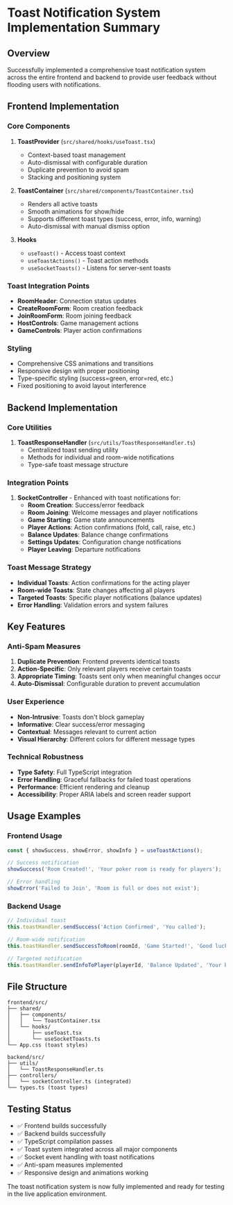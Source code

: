 # Toast Notification System Implementation Summary

## Overview
Successfully implemented a comprehensive toast notification system across the entire frontend and backend to provide user feedback without flooding users with notifications.

## Frontend Implementation

### Core Components
1. **ToastProvider** (`src/shared/hooks/useToast.tsx`)
   - Context-based toast management
   - Auto-dismissal with configurable duration
   - Duplicate prevention to avoid spam
   - Stacking and positioning system

2. **ToastContainer** (`src/shared/components/ToastContainer.tsx`)
   - Renders all active toasts
   - Smooth animations for show/hide
   - Supports different toast types (success, error, info, warning)
   - Auto-dismissal with manual dismiss option

3. **Hooks**
   - `useToast()` - Access toast context
   - `useToastActions()` - Toast action methods
   - `useSocketToasts()` - Listens for server-sent toasts

### Toast Integration Points
- **RoomHeader**: Connection status updates
- **CreateRoomForm**: Room creation feedback
- **JoinRoomForm**: Room joining feedback  
- **HostControls**: Game management actions
- **GameControls**: Player action confirmations

### Styling
- Comprehensive CSS animations and transitions
- Responsive design with proper positioning
- Type-specific styling (success=green, error=red, etc.)
- Fixed positioning to avoid layout interference

## Backend Implementation

### Core Utilities
1. **ToastResponseHandler** (`src/utils/ToastResponseHandler.ts`)
   - Centralized toast sending utility
   - Methods for individual and room-wide notifications
   - Type-safe toast message structure

### Integration Points
1. **SocketController** - Enhanced with toast notifications for:
   - **Room Creation**: Success/error feedback
   - **Room Joining**: Welcome messages and player notifications
   - **Game Starting**: Game state announcements
   - **Player Actions**: Action confirmations (fold, call, raise, etc.)
   - **Balance Updates**: Balance change confirmations
   - **Settings Updates**: Configuration change notifications
   - **Player Leaving**: Departure notifications

### Toast Message Strategy
- **Individual Toasts**: Action confirmations for the acting player
- **Room-wide Toasts**: State changes affecting all players
- **Targeted Toasts**: Specific player notifications (balance updates)
- **Error Handling**: Validation errors and system failures

## Key Features

### Anti-Spam Measures
1. **Duplicate Prevention**: Frontend prevents identical toasts
2. **Action-Specific**: Only relevant players receive certain toasts
3. **Appropriate Timing**: Toasts sent only when meaningful changes occur
4. **Auto-Dismissal**: Configurable duration to prevent accumulation

### User Experience
- **Non-Intrusive**: Toasts don't block gameplay
- **Informative**: Clear success/error messaging
- **Contextual**: Messages relevant to current action
- **Visual Hierarchy**: Different colors for different message types

### Technical Robustness
- **Type Safety**: Full TypeScript integration
- **Error Handling**: Graceful fallbacks for failed toast operations
- **Performance**: Efficient rendering and cleanup
- **Accessibility**: Proper ARIA labels and screen reader support

## Usage Examples

### Frontend Usage
```typescript
const { showSuccess, showError, showInfo } = useToastActions();

// Success notification
showSuccess('Room Created!', 'Your poker room is ready for players');

// Error handling
showError('Failed to Join', 'Room is full or does not exist');
```

### Backend Usage
```typescript
// Individual toast
this.toastHandler.sendSuccess('Action Confirmed', 'You called');

// Room-wide notification
this.toastHandler.sendSuccessToRoom(roomId, 'Game Started!', 'Good luck everyone!');

// Targeted notification
this.toastHandler.sendInfoToPlayer(playerId, 'Balance Updated', 'Your balance is now $500');
```

## File Structure
```
frontend/src/
├── shared/
│   ├── components/
│   │   └── ToastContainer.tsx
│   └── hooks/
│       ├── useToast.tsx
│       └── useSocketToasts.ts
└── App.css (toast styles)

backend/src/
├── utils/
│   └── ToastResponseHandler.ts
├── controllers/
│   └── socketController.ts (integrated)
└── types.ts (toast types)
```

## Testing Status
- ✅ Frontend builds successfully
- ✅ Backend builds successfully
- ✅ TypeScript compilation passes
- ✅ Toast system integrated across all major components
- ✅ Socket event handling with toast notifications
- ✅ Anti-spam measures implemented
- ✅ Responsive design and animations working

The toast notification system is now fully implemented and ready for testing in the live application environment.
